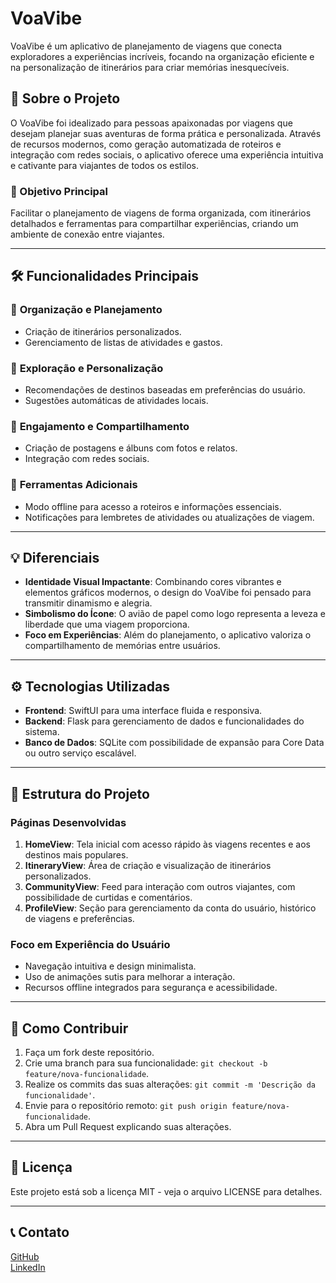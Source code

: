 # VoaVibe

VoaVibe é um aplicativo de planejamento de viagens que conecta exploradores a experiências incríveis, focando na organização eficiente e na personalização de itinerários para criar memórias inesquecíveis.

## 🚀 Sobre o Projeto

O VoaVibe foi idealizado para pessoas apaixonadas por viagens que desejam planejar suas aventuras de forma prática e personalizada. Através de recursos modernos, como geração automatizada de roteiros e integração com redes sociais, o aplicativo oferece uma experiência intuitiva e cativante para viajantes de todos os estilos.

### 🎯 Objetivo Principal
Facilitar o planejamento de viagens de forma organizada, com itinerários detalhados e ferramentas para compartilhar experiências, criando um ambiente de conexão entre viajantes.

---

## 🛠️ Funcionalidades Principais

### 🔹 **Organização e Planejamento**
- Criação de itinerários personalizados.
- Gerenciamento de listas de atividades e gastos.

### 🔹 **Exploração e Personalização**
- Recomendações de destinos baseadas em preferências do usuário.
- Sugestões automáticas de atividades locais.

### 🔹 **Engajamento e Compartilhamento**
- Criação de postagens e álbuns com fotos e relatos.
- Integração com redes sociais.

### 🔹 **Ferramentas Adicionais**
- Modo offline para acesso a roteiros e informações essenciais.
- Notificações para lembretes de atividades ou atualizações de viagem.

---

## 💡 Diferenciais

- **Identidade Visual Impactante**: Combinando cores vibrantes e elementos gráficos modernos, o design do VoaVibe foi pensado para transmitir dinamismo e alegria.
- **Simbolismo do Ícone**: O avião de papel como logo representa a leveza e liberdade que uma viagem proporciona.
- **Foco em Experiências**: Além do planejamento, o aplicativo valoriza o compartilhamento de memórias entre usuários.

---

## ⚙️ Tecnologias Utilizadas

- **Frontend**: SwiftUI para uma interface fluida e responsiva.
- **Backend**: Flask para gerenciamento de dados e funcionalidades do sistema.
- **Banco de Dados**: SQLite com possibilidade de expansão para Core Data ou outro serviço escalável.

---

## 🧩 Estrutura do Projeto

### **Páginas Desenvolvidas**

1. **HomeView**: Tela inicial com acesso rápido às viagens recentes e aos destinos mais populares.
2. **ItineraryView**: Área de criação e visualização de itinerários personalizados.
3. **CommunityView**: Feed para interação com outros viajantes, com possibilidade de curtidas e comentários.
4. **ProfileView**: Seção para gerenciamento da conta do usuário, histórico de viagens e preferências.

### **Foco em Experiência do Usuário**

- Navegação intuitiva e design minimalista.
- Uso de animações sutis para melhorar a interação.
- Recursos offline integrados para segurança e acessibilidade.

---

## 🌟 Como Contribuir

1. Faça um fork deste repositório.
2. Crie uma branch para sua funcionalidade: `git checkout -b feature/nova-funcionalidade`.
3. Realize os commits das suas alterações: `git commit -m 'Descrição da funcionalidade'`.
4. Envie para o repositório remoto: `git push origin feature/nova-funcionalidade`.
5. Abra um Pull Request explicando suas alterações.

---

## 📜 Licença

Este projeto está sob a licença MIT - veja o arquivo LICENSE para detalhes.

---

## 📞 Contato
[GitHub](https://github.com/resenhandodirei)  
[LinkedIn](https://linkedin.com/in/resenhandodirei)
